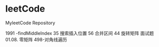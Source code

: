 # leetCode
MyleetCode Repository


1991 -findMiddleIndex
35  搜索插入位置
56 合并区间
44 旋转矩阵
面试题 01.08. 零矩阵
498-对角线遍历

